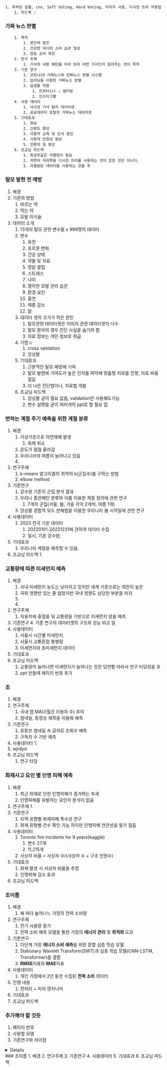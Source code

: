 	1. 피부암 감별, cnn, Soft Voting, Hard Voting, 이미지 사용, 디시전 트리 적용법
		1. 피드백 : 

### 가짜 뉴스 판별
		1. 목적
			1. 판단력 증진
			2. 건강한 미디어 소비 습관 형성
			3. 정보 소비 촉진
		2. 연구 주제
			1. 기사의 내용 패턴을 미리 읽어 어떤 기사인지 알려주는 것이 목적
		3. 기존 연구
			1. 코로나19 가짜뉴스와 진짜뉴스 판별 시스템
			2. 딥러닝을 이용한 가짜뉴스 판별
			3. 실생활 적용
				1. 트위터(x) : 필터링 
				2. 인스타그램
		4. 사용 데이터
			1. 낙시성 기사 탐지 데이터셋
			2. 공공데이터 포털의 가짜뉴스 데이터셋
		5. 기대효과
			1. 정보 
			2. 신뢰도 향상
			3. 사용자 교육 및 인식 증진
			4. 사회적 안정성 향상
			5. 언론의 질 향상
		6. 조교님 피드백
			1. 특성추출은 라벨링이 필요
			2. 자연어 처리쪽을 디시전 트리를 사용하는 것이 흔한 것은 아니다.
			3. 라벨링된 데이터를 사용하는 것을 추

### 탈모 발현 전 예방
1. 배경
2. 기존의 방법
	1. 바르는 약
	2. 먹는 약
	3. 모발 이식술
3. 데이터 소개
	1. 13개의 탈모 관련 변수들 x 999명의 데이터
	2. 변수
		1. 유전
		2. 호르몬 변화
		3. 건강 상태
		4. 약물 및 치료
		5. 영얍 결핍
		6. 스트레스
		7. 나이
		8. 열악한 모발 관리 습관
		9. 환경 요인
		10. 흡연
		11. 체중 감소
		12. 탈
	3. 데이터 셋의 크기가 작은 원인
		1. 탈모관련 데이터셋은 이미지 관련 데이터셋이 다수
		2. 탈모 환자의 경우 진단 사실을 숨기려 함
		3. 의료 정보는 개인 정보로 취급
	4. 기법 c
		1. cross validation
		2. 앙상블
	6. 기대효과
		1. 근본적인 탈모 예방에 기여
		2. 탈모 발현에 기여도가 높은 인자를 파악해 맞춤형 치료를 진행, 의료 비용 절감
		3. 더 나은 진단법이나, 치료법 개발
	7. 조교님 피드백
		1. 앙상블 굳이 필요 없음, validation만 사용해도가능
		2. 변수 설명을 굳이 여러개의 ppt로 할 필요 없
### 변하는 계절 주기 예측을 위한 계절 분류
1. 배경
	1. 이상기온으로 자연재해 발생
		1. 축제 취소
	2. 온도가 점점 올라감
	3. 우리나라의 여름이 늘어나고 있음
	4. 
2. 연구주제
	1. k-means 알고리즘의 최적의 k(군집수)를 구하는 방법
	2. elbow method
3. 기존연구
	1. 강수량 기준의 군집 분석 결과
	2. 우리나 종관패턴 분류와 이를 이용한 계절 정의에 관한 연구
		1. 7개의 군집(겨울, 봄, 가을 각각 2개씩, 여름 1개)
	3. 앙상블 경험적 모드 분해법을 이용한 우리나라 봄 시작일에 관한 연구
4. 사용데이터
	1. 2023 전국 기온 데이터
		1. 20220101-20221231에 관하여 데이터 수집
		2. 일시, 기온 강수량,
5. 기대효과
	1. 우리나라 계절을 예측할 수 있음.
6. 조교님 피드백
	1. 


### 교통량에 따른 미세먼지 예측
1. 배경
	1. 국내 미세먼지 농도는 낮아지고 있지만 세계 기준으로는 여전히 높은
	2. 국외 영향만 있는 줄 알았지만 국내 영향도 상당한 부분을 차지
	3. 
	4. 
2. 연구주제
	1. 자동차에 중점을 둬 교통량을 기반으로 미세먼지 양을 예측
3. 기존연구
	4. 기존 연구의 데이터셋의 구조와 성능 비교 일
4. 사용데이터
	1. 서울시 시간별 미세먼지
	2. 서울시 교통혼잡 통행량
	3. 미세먼지와 초미세먼지 데이터
5. 기대효과
6. 조교님 피드백
	1. 교통량이 늘어나면 미세먼지가 늘어나는 것은 당연함 따라서 연구 타당성을 추
	2. ppt 만들때 페이지 번호 추가

### 조
1. 배경
2. 연구주제
	1. 국내 앱 MAU(월간 이용자 수) 추이
	2. 썸네일, 동영상 제목을 이용해 예측
3. 기존연구
	1. 유튜브 썸네일 속 글자로 조회수 예측
	2. 구독자 수 기반 예측
4. 사용데이터
	1. 
5. wjrdyd
7. 조교님 피드백
	1. 연구 타당



### 화재사고 요인 별 인명 피해 예측
1. 배경
	1. 최근 하재로 인한 인명피해가 증가하는 추세
	2. 인명피해를 유발하는 요인이 분석이 없음
2. 연구주제
	1. 
3. 기존연구
	1. 지역 유형별 화재피해 특수성 연구
	2. 화재 유형별 건수 확인 가능 하지만 인명피해 연관성을 알기 힘듬
4. 사용데이터
	1. Toronto fire incidents for 9 years(kaggle)
		1. 변수 27개
		2. 11,215개
	2. 사상자 비율 = 사상자 수/(사상자 수 + 구조 인원수)
5. 기대효과
	1. 화재 발생 시 사상자 비율을 추정
	2. 인명피해 감소 효과 
6. 조교님 피드백


### 조이름
1. 배경
	1. 해 마다 늘어나느 가정의 전력 소비량
2. 연구주제
	1. 전기 사용량 증가
	2. 전력 소비 예측 모델을 통한 가정의 **에너지 관리** 및 **최적화** 도모
3. 기존연구
	1. 다단계 가정 **에너지 소비 예측**을 위한 혼합 심층 학습 모델 
	2. Stationary Wavelet Transform(SWT)과 심층 학습 모델(CNN-LSTM, Transformer)을 결합
	3. **RMSE**지표와 **MAE**지표
4. 사용데이터
	1. 개인 가정에서 2년 동안 수집된 **전력 소비** 데이터
5. 진행 내용
	1. 전처리 + 피처 엔지니어
6. 기대효과
7. 조교님 피드백





### 추가해야 할 것듯
1. 페이지 번호
2. 사용할 모델 
3. 기존연구와 차이점 

<details>

$$ \vec{a} + \vec{b} $$

</details>
### 조이름
1. 배경
2. 연구주제
3. 기존연구
4. 사용데이터
5. 기대효과
6. 조교님 피드백

